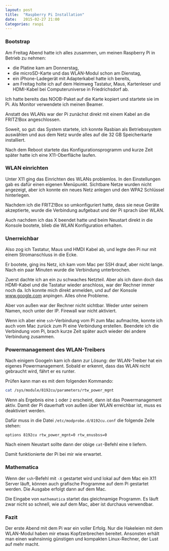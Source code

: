 ```yaml
---
layout: post
title:  "Raspberry Pi Installation"
date:   2015-02-27 21:00
Categories: raspi
---
```


### Bootstrap

Am Freitag Abend hatte ich alles zusammen, um meinen Raspberry Pi in Betrieb zu nehmen:

* die Platine kam am Donnerstag,
* die microSD-Karte und das WLAN-Modul schon am Dienstag,
* ein iPhone-Ladegerät mit Adapterkabel hatte ich bereits,
* am Freitag holte ich auf dem Heimweg Tastatur, Maus, Kartenleser und HDMI-Kabel bei Computeruniverse in Friedrichsdorf ab.

Ich hatte bereits das NOOB-Paket auf die Karte kopiert und startete sie im Pi. Als Monitor verwendete ich meinen Beamer.

Anstatt des WLANs war der Pi zunächst direkt mit einem Kabel an die FRITZ!Box angeschlossen.

Soweit, so gut: das System startete, ich konnte Rasbian als Betriebssystem auswählen und aus dem Netz wurde alles auf die 32 GB Speicherkarte installiert.

Nach dem Reboot startete das Konfigurationsprogramm und kurze Zeit später hatte ich eine X11-Oberfläche laufen.

### WLAN einrichten

Unter X11 ging das Einrichten des WLANs problemlos. In den Einstellungen gab es dafür einen eigenen Menüpunkt. Sichtbare Netze wurden nicht angezeigt, aber ich konnte ein neues Netz anlegen und den WPA2 Schlüssel hinterlegen.

Nachdem ich die FRITZ!Box so umkonfiguriert hatte, dass sie neue Geräte akzeptierte, wurde die Verbindung aufgebaut und der Pi sprach über WLAN.

Auch nachdem ich das X beendet hatte und beim Neustart direkt in die Konsole bootete, blieb die WLAN Konfiguration erhalten.

### Unerreichbar

Also zog ich Tastatur, Maus und HMDI Kabel ab, und legte den Pi nur mit einem Stromanschluss in die Ecke.

Er bootete, ging ins Netz, ich kam vom Mac per SSH drauf, aber nicht lange. Nach ein paar Minuten wurde die Verbindung unterbrochen.

Zuerst dachte ich an ein zu schwaches Netzteil. Aber als ich dann doch das HDMI-Kabel und die Tastatur wieder anschloss, war der Rechner immer noch da. Ich konnte mich direkt anmelden, und auf der Konsole www.google.com anpingen. Alles ohne Probleme.

Aber von außen war der Rechner nicht sichtbar. Weder unter seinem Namen, noch unter der IP. Firewall war nicht aktiviert.

Wenn ich aber eine `ssh`-Verbindung vom Pi zum Mac aufmachte, konnte ich auch vom Mac zurück zum Pi eine Verbindung erstellen. Beendete ich die Verbindung vom Pi, brach kurze Zeit später auch wieder dei andere Verbindung zusammen.

### Powermanagement des WLAN-Treibers

Nach einigem Googeln kam ich dann zur Lösung: der WLAN-Treiber hat ein eigenes Powermanagement. Sobald er erkennt, dass das WLAN nicht gebraucht wird, fährt er es runter.

Prüfen kann man es mit dem folgenden Kommando:

````bash
cat /sys/module/8192cu/parameters/rtw_power_mgnt
````

Wenn als Ergebnis eine `1` oder `2` erscheint, dann ist das Powermanagement aktiv. Damit der Pi dauerhaft von außen über WLAN erreichbar ist, muss es deaktiviert werden.

Dafür muss in die Datei `/etc/modprobe.d/8192cu.conf` die folgende Zeile stehen:

````
options 8192cu rtw_power_mgnt=0 rtw_enusbss=0
````

Nach einem Neustart sollte dann der obige `cat`-Befehl eine `0` liefern.

Damit funktionierte der Pi bei mir wie erwartet.

### Mathematica

Wenn der `ssh`-Befehl mit `-X` gestartet wird und lokal auf dem Mac ein X11 Server läuft, können auch grafische Programme auf dem Pi gestartet werden. Die Ausgabe erfolgt dann auf dem Mac.

Die Eingabe von `mathematica` startet das gleichnamige Programm. Es läuft zwar nicht so schnell, wie auf dem Mac, aber ist durchaus verwendbar.

### Fazit

Der erste Abend mit dem Pi war ein voller Erfolg. Nur die Hakeleien mit dem WLAN-Modul haben mir etwas Kopfzerbrechen bereitet. Ansonsten erhält man einen wahnsinnig günstigen und kompakten Linux-Rechner, der Lust auf mehr macht.